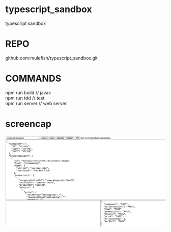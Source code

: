 # typescript_sandbox
typescript sandbox

# REPO

github.com:mulefish/typescript_sandbox.git


# COMMANDS
npm run build // javac    
npm run tdd // test   
npm run server // web server  

# screencap
![screencap.png](./screencap.png)
